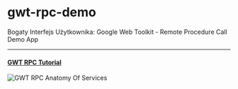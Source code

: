 gwt-rpc-demo
============

Bogaty Interfejs Użytkownika: Google Web Toolkit - Remote Procedure Call Demo App

***

#### [GWT RPC Tutorial](http://www.gwtproject.org/doc/latest/tutorial/RPC.html)

![GWT RPC Anatomy Of Services](http://www.gwtproject.org/doc/latest/tutorial/images/AnatomyOfServices.png)
